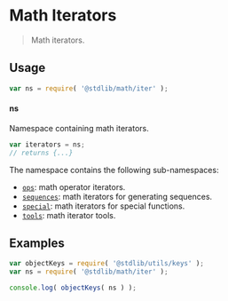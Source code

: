 <!--

@license Apache-2.0

Copyright (c) 2020 The Stdlib Authors.

Licensed under the Apache License, Version 2.0 (the "License");
you may not use this file except in compliance with the License.
You may obtain a copy of the License at

   http://www.apache.org/licenses/LICENSE-2.0

Unless required by applicable law or agreed to in writing, software
distributed under the License is distributed on an "AS IS" BASIS,
WITHOUT WARRANTIES OR CONDITIONS OF ANY KIND, either express or implied.
See the License for the specific language governing permissions and
limitations under the License.

-->

# Math Iterators

> Math iterators.

<section class="usage">

## Usage

```javascript
var ns = require( '@stdlib/math/iter' );
```

#### ns

Namespace containing math iterators.

```javascript
var iterators = ns;
// returns {...}
```

The namespace contains the following sub-namespaces:

<!-- <toc pattern="*"> -->

<div class="namespace-toc">

-   <span class="signature">[`ops`][@stdlib/math/iter/ops]</span><span class="delimiter">: </span><span class="description">math operator iterators.</span>
-   <span class="signature">[`sequences`][@stdlib/math/iter/sequences]</span><span class="delimiter">: </span><span class="description">math iterators for generating sequences.</span>
-   <span class="signature">[`special`][@stdlib/math/iter/special]</span><span class="delimiter">: </span><span class="description">math iterators for special functions.</span>
-   <span class="signature">[`tools`][@stdlib/math/iter/tools]</span><span class="delimiter">: </span><span class="description">math iterator tools.</span>

</div>

<!-- </toc> -->

</section>

<!-- /.usage -->

<section class="examples">

## Examples

<!-- TODO: better examples -->

<!-- eslint no-undef: "error" -->

```javascript
var objectKeys = require( '@stdlib/utils/keys' );
var ns = require( '@stdlib/math/iter' );

console.log( objectKeys( ns ) );
```

</section>

<!-- /.examples -->

<!-- Section for related `stdlib` packages. Do not manually edit this section, as it is automatically populated. -->

<section class="related">

</section>

<!-- /.related -->

<!-- Section for all links. Make sure to keep an empty line after the `section` element and another before the `/section` close. -->

<section class="links">

<!-- <toc-links> -->

[@stdlib/math/iter/ops]: https://github.com/stdlib-js/math/tree/main/iter/ops

[@stdlib/math/iter/sequences]: https://github.com/stdlib-js/math/tree/main/iter/sequences

[@stdlib/math/iter/special]: https://github.com/stdlib-js/math/tree/main/iter/special

[@stdlib/math/iter/tools]: https://github.com/stdlib-js/math/tree/main/iter/tools

<!-- </toc-links> -->

</section>

<!-- /.links -->
